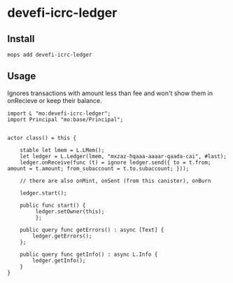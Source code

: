 # devefi-icrc-ledger

## Install
```
mops add devefi-icrc-ledger
```

## Usage
Ignores transactions with amount less than fee and won't show them in onRecieve or keep their balance.

```motoko
import L "mo:devefi-icrc-ledger";
import Principal "mo:base/Principal";


actor class() = this {

    stable let lmem = L.LMem(); 
    let ledger = L.Ledger(lmem, "mxzaz-hqaaa-aaaar-qaada-cai", #last);
    ledger.onReceive(func (t) = ignore ledger.send({ to = t.from; amount = t.amount; from_subaccount = t.to.subaccount; }));
    
    // there are also onMint, onSent (from this canister), onBurn

    ledger.start();
    
    public func start() { 
         ledger.setOwner(this);
         };

    public query func getErrors() : async [Text] { 
        ledger.getErrors();
    };

    public query func getInfo() : async L.Info {
        ledger.getInfo();
    }
}

```
